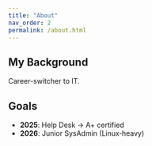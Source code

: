 ```yaml
---
title: "About"
nav_order: 2
permalink: /about.html
---
```


## My Background  
Career-switcher to IT.

## Goals  
- **2025**: Help Desk → A+ certified  
- **2026**: Junior SysAdmin (Linux‐heavy)  

